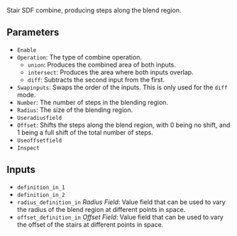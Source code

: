 Stair SDF combine, producing steps along the blend region.

## Parameters

* `Enable`
* `Operation`: The type of combine operation.
  * `union`: Produces the combined area of both inputs.
  * `intersect`: Produces the area where both inputs overlap.
  * `diff`: Subtracts the second input from the first.
* `Swapinputs`: Swaps the order of the inputs. This is only used for the `diff` mode.
* `Number`: The number of steps in the blending region.
* `Radius`: The size of the blending region.
* `Useradiusfield`
* `Offset`: Shifts the steps along the blend region, with 0 being no shift, and 1 being a full shift of the total number of steps.
* `Useoffsetfield`
* `Inspect`

## Inputs

* `definition_in_1`
* `definition_in_2`
* `radius_definition_in` *Radius Field*: Value field that can be used to vary the radius of the blend region at different points in space.
* `offset_definition_in` *Offset Field*: Value field that can be used to vary the offset of the stairs at different points in space.